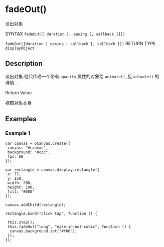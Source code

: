 # fadeOut()

淡出对象

SYNTAX `fadeOut([ duration [, easing [, callback ]]]) `

`fadeOut([duration | easing | callback [, callback ]])` RETURN TYPE `displayObject`

## Description

淡出对象.他只传递一个带有 `opacity` 属性的对象给 `animate()` ,见 `animate()` 的详情...

Return Value

视图对象本身

## Examples

### Example 1

```
var canvas = oCanvas.create({
 canvas: "#canvas",
 background: "#ccc",
 fps: 60
});

var rectangle = canvas.display.rectangle({
 x: 77,
 y: 150,
 width: 200,
 height: 100,
 fill: "#000"
});

canvas.addChild(rectangle);

rectangle.bind("click tap", function () {

 this.stop();
 this.fadeOut("long", "ease-in-out-cubic", function () {
  canvas.background.set("#f00");
 });
});
```
